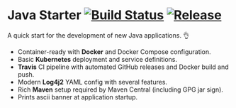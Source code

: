 # Java Starter [![Build Status](https://travis-ci.org/juliaaano/java-starter.svg)](https://travis-ci.org/juliaaano/java-starter) [![Release](https://img.shields.io/github/release/juliaaano/java-starter.svg)](https://github.com/juliaaano/java-starter/releases/latest)

A quick start for the development of new Java applications. :ok_hand:

* Container-ready with **Docker** and Docker Compose configuration.
* Basic **Kubernetes** deployment and service definitions.
* **Travis** CI pipeline with automated GitHub releases and Docker build and push.
* Modern **Log4j2** YAML config with several features.
* Rich **Maven** setup required by Maven Central (including GPG jar sign).
* Prints ascii banner at application startup.
